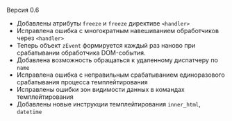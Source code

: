 Версия 0.6

* Добавлены атрибуты `freeze` и `freeze` директиве `<handler>`
* Исправлена ошибка с многократным навешиванием обработчиков через `<handler>`
* Теперь объект `zEvent` формируется каждый раз наново при срабатывании обработчика DOM-события.
* Добавлена возможность обращаться к удаленному диспатчеру по `name`
* Исправлена ошибка с неправильным срабатыванием единоразового срабатывания процесса темплейтирования
* Исправлены ошибки зон видимости данных в командах темплейтирования
* Добавлены новые инструкции темплейтирования `inner_html`, `datetime`
